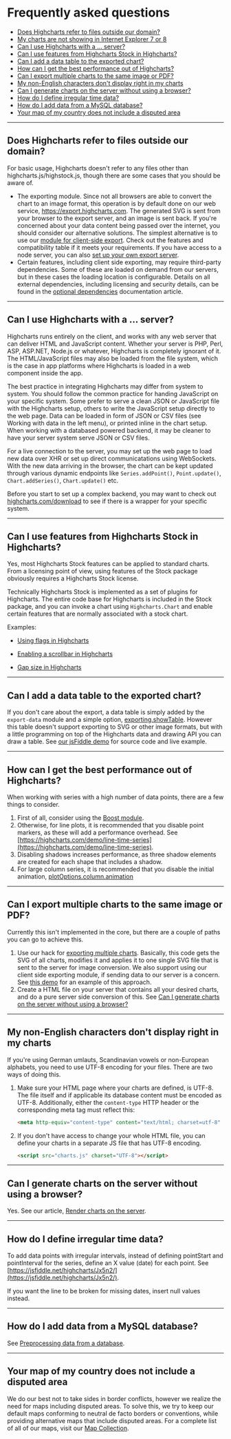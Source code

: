 Frequently asked questions
===

*   [Does Highcharts refer to files outside our domain?](#does-highcharts-refer-to-files-outside-our-domain)
*   [My charts are not showing in Internet Explorer 7 or 8](#my-charts-are-not-showing-in-internet-explorer-7-or-8)
*   [Can I use Highcharts with a ... server?](#can-i-use-highcharts-with-a-server)
*   [Can I use features from Highcharts Stock in Highcharts?](#can-i-use-features-from-highcharts-stock-in-highcharts)
*   [Can I add a data table to the exported chart?](#can-i-add-a-data-table-to-the-exported-chart)
*   [How can I get the best performance out of Highcharts?](#how-can-i-get-the-best-performance-out-of-highcharts)
*   [Can I export multiple charts to the same image or PDF?](#can-i-export-multiple-charts-to-the-same-image-or-pdf)
*   [My non-English characters don't display right in my charts](#my-non-english-characters-don39t-display-right-in-my-charts)
*   [Can I generate charts on the server without using a browser?](#can-i-generate-charts-on-the-server-without-using-a-browser)
*   [How do I define irregular time data?](#how-do-i-define-irregular-time-data)
*   [How do I add data from a MySQL database?](#how-do-i-add-data-from-a-mysql-database)
*   [Your map of my country does not include a disputed area](#your-map-of-my-country-does-not-include-a-disputed-area)

* * *

Does Highcharts refer to files outside our domain?
--------------------------------------------------

For basic usage, Highcharts doesn't refer to any files other than highcharts.js/highstock.js, though there are some cases that you should be aware of.

*   The exporting module. Since not all browsers are able to convert the chart to an image format, this operation is by default done on our web service, https://export.highcharts.com. The generated SVG is sent from your browser to the export server, and an image is sent back. If you're concerned about your data content being passed over the internet, you should consider our alternative solutions. The simplest alternative is to use our [module for client-side export](https://highcharts.com/docs/export-module/client-side-export). Check out the features and compatibility table if it meets your requirements. If you have access to a node server, you can also [set up your own export server](https://highcharts.com/docs/export-module/setting-up-the-server). 
*   Certain features, including client side exporting, may require third-party dependencies. Some of these are loaded on demand from our servers, but in these cases the loading location is configurable. Details on all external dependencies, including licensing and security details, can be found in the [optional dependencies](https://highcharts.com/docs/getting-started/optional-dependencies) documentation article.

* * *

Can I use Highcharts with a ... server?
---------------------------------------

Highcharts runs entirely on the client, and works with any web server that can deliver HTML and JavaScript content. Whether your server is PHP, Perl, ASP, ASP.NET, Node.js or whatever, Highcharts is completely ignorant of it. The HTML/JavaScript files may also be loaded from the file system, which is the case in app platforms where Highcharts is loaded in a web component inside the app.

The best practice in integrating Highcharts may differ from system to system. You should follow the common practice for handing JavaScript on your specific system. Some prefer to serve a clean JSON or JavaScript file with the Highcharts setup, others to write the JavaScript setup directly to the web page. Data can be loaded in form of JSON or CSV files (see Working with data in the left menu), or printed inline in the chart setup. When working with a databased powered backend, it may be cleaner to have your server system serve JSON or CSV files.

For a live connection to the server, you may set up the web page to load new data over XHR or set up direct communicatations using WebSockets. With the new data arriving in the browser, the chart can be kept updated through various dynamic endpoints like `Series.addPoint()`, `Point.update()`, `Chart.addSeries()`, `Chart.update()` etc.

Before you start to set up a complex backend, you may want to check out [highcharts.com/download](https://highcharts.com/download) to see if there is a wrapper for your specific system.

* * *

Can I use features from Highcharts Stock in Highcharts?
------------------------------------------------

Yes, most Highcharts Stock features can be applied to standard charts. From a licensing point of view, using features of the Stock package obviously requires a Highcharts Stock license.

Technically Highcharts Stock is implemented as a set of plugins for Highcharts. The entire code base for Highcharts is included in the Stock package, and you can invoke a chart using `Highcharts.Chart` and enable certain features that are normally associated with a stock chart.

Examples:

*   [Using flags in Highcharts](https://jsfiddle.net/gh/get/library/pure/highcharts/highcharts/tree/master/samples/stock/series-flags/in-highcharts/)

*   [Enabling a scrollbar in Highcharts](https://jsfiddle.net/gh/get/library/pure/highcharts/highcharts/tree/master/samples/stock/scrollbar/in-highcharts/)

*   [Gap size in Highcharts](https://jsfiddle.net/gh/get/library/pure/highcharts/highcharts/tree/master/samples/stock/plotoptions/gapsize-in-highcharts/)

* * *

Can I add a data table to the exported chart?
---------------------------------------------

If you don't care about the export, a data table is simply added by the `export-data` module and a simple option, [exporting.showTable](https://api.highcharts.com/highcharts/exporting.showTable). However this table doesn't support exporting to SVG or other image formats, but with a little programming on top of the Highcharts data and drawing API you can draw a table. See [our jsFiddle demo](https://jsfiddle.net/gh/get/library/pure/highcharts/highcharts/tree/master/samples/highcharts/studies/exporting-table/) for source code and live example.

* * *

How can I get the best performance out of Highcharts?
-----------------------------------------------------

When working with series with a high number of data points, there are a few things to consider.

1.  First of all, consider using the [Boost module](https://www.highcharts.com/blog/tutorials/highcharts-high-performance-boost-module/).
2.  Otherwise, for line plots, it is recommended that you disable point markers, as these will add a performance overhead. See [https://highcharts.com/demo/line-time-series](https://highcharts.com/demo/line-time-series).
3.  Disabling shadows increases performance, as three shadow elements are created for each shape that includes a shadow.
4.  For large column series, it is recommended that you disable the initial animation, [plotOptions.column.animation](https://api.highcharts.com/highcharts#plotOptions.column.animation)

* * *

Can I export multiple charts to the same image or PDF?
------------------------------------------------------

Currently this isn't implemented in the core, but there are a couple of paths you can go to achieve this. 

1.  Use our hack for [exporting multiple charts](https://jsfiddle.net/gh/get/library/pure/highcharts/highcharts/tree/master/samples/highcharts/exporting/multiple-charts/). Basically, this code gets the SVG of all charts, modifies it and applies it to one single SVG file that is sent to the server for image conversion. We also support using our client side exporting module, if sending data to our server is a concern. See [this demo](https://jsfiddle.net/gh/get/library/pure/highcharts/highcharts/tree/master/samples/highcharts/exporting/multiple-charts-offline/) for an example of this approach.
2.  Create a HTML file on your server that contains all your desired charts, and do a pure server side conversion of this. See [Can I generate charts on the server without using a browser?](#server-side-charts)

* * *

My non-English characters don't display right in my charts
----------------------------------------------------------

If you're using German umlauts, Scandinavian vowels or non-European alphabets, you need to use UTF-8 encoding for your files. There are two ways of doing this.

1. Make sure your HTML page where your charts are defined, is UTF-8. The file itself and if applicable its database content must be encoded as UTF-8. Additionally, either the `content-type` HTTP header or the corresponding meta tag must reflect this:
    ```html
    <meta http-equiv="content-type" content="text/html; charset=utf-8" />
    ```

2. If you don't have access to change your whole HTML file, you can define your charts in a separate JS file that has UTF-8 encoding. 
    ```html
    <script src="charts.js" charset="UTF-8"></script>
    ```

* * *

Can I generate charts on the server without using a browser?
------------------------------------------------------------

Yes. See our article, [Render charts on the server](https://highcharts.com/docs/export-module/render-charts-serverside).

* * *

How do I define irregular time data?
------------------------------------

To add data points with irregular intervals, instead of defining pointStart and pointInterval for the series, define an X value (date) for each point. See [https://jsfiddle.net/highcharts/Jx5n2/](https://jsfiddle.net/highcharts/Jx5n2/).

If you want the line to be broken for missing dates, insert null values instead.

* * *

How do I add data from a MySQL database?
----------------------------------------

See [Preprocessing data from a database](https://highcharts.com/docs/working-with-data/data-from-a-database).

* * *

Your map of my country does not include a disputed area
-------------------------------------------------------

We do our best not to take sides in border conflicts, however we realize the need for maps including disputed areas. To solve this, we try to keep our default maps conforming to neutral de facto borders or conventions, while providing alternative maps that include disputed areas. For a complete list of all of our maps, visit our [Map Collection](https://code.highcharts.com/mapdata).
